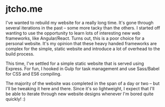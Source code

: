 jtcho.me
========

I've wanted to rebuild my website for a really long time. 
It's gone through several iterations in the past – some more tacky than the others.
I started off wanting to use the opportunity to learn lots of interesting new web frameworks, like Angular/React. 
Turns out, this is a poor choice for a personal website. It's my opinion that these heavy handed frameworks are
complex for the simple, static website and introduce a lot of overhead to the build process.

This time, I've settled for a simple static website that is served using Express. For fun, I hooked in Gulp for task management
and use Sass/Babel for CSS and ES6 compiling.

The majority of the website was completed in the span of a day or two – but I'll be tweaking it here and there.
Since it's so lightweight, I expect that I'll be able to iterate through new website designs whenever I'm bored
quite quickly! :)
